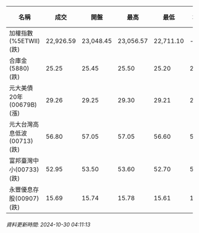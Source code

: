 | 名稱 | 成交 | 開盤 | 最高 | 最低 | 均價 | 成交金額(億) | 昨收 | 漲跌幅 | 漲跌 | 總量 | 昨量 | 振幅 |
| -------- | -------- | -------- | -------- |-------- | -------- | -------- |-------- |-------- |-------- | -------- | -------- |-------- |
|加權指數(%5ETWII) (跌)|22,926.59|23,048.45|23,056.57|22,711.10|-|3,426.12|23,198.07|1.17%|271.48|6,923,244|0|1.49%|
|合庫金(5880) (跌)|25.25|25.45|25.50|25.20|25.28|3.31|25.50|0.98%|0.25|13,085|3,688|1.18%|
|元大美債20年(00679B) (漲)|29.26|29.25|29.30|29.21|29.23|14.04|29.15|0.38%|0.11|48,012|97,559|0.31%|
|元大台灣高息低波(00713) (跌)|56.80|57.05|57.05|56.60|56.78|10.00|57.20|0.70%|0.40|17,613|6,374|0.79%|
|富邦臺灣中小(00733) (跌)|52.95|53.50|53.60|52.70|53.09|0.929|53.75|1.49%|0.80|1,749|1,809|1.67%|
|永豐優息存股(00907) (跌)|15.69|15.74|15.78|15.61|15.67|0.559|15.81|0.76%|0.12|3,569|1,883|1.08%|
###### 資料更新時間: 2024-10-30 04:11:13